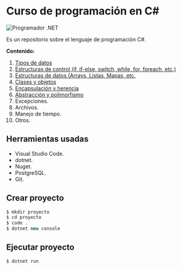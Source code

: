 # Curso de programación en C#


![Programador .NET](https://4.bp.blogspot.com/-IulVTT5Fk4Y/Usrqkn33JoI/AAAAAAAACBo/6FKoG1jUFGgOe3fGF4u6W2JCGCqICT5DQCPcBGAYYCw/s1600/progrNet.png)

Es un repositorio sobre el lenguaje de programación C#.

**Contenido:**

1. [Tipos de datos](https://github.com/HiroNakamura/curso-dotnet/tree/master/temario/chapter1)
2. [Estructuras de control (if, if-else, switch, while, for, foreach, etc.)](https://github.com/HiroNakamura/curso-dotnet/tree/master/temario/chapter2)
3. [Estructuras de datos (Arrays, Listas, Mapas, etc.](https://github.com/HiroNakamura/curso-dotnet/tree/master/temario/chapter3)
4. [Clases y objetos](https://github.com/HiroNakamura/curso-dotnet/tree/master/temario/chapter4)
5. [Encapsulación y herencia](https://github.com/HiroNakamura/curso-dotnet/tree/master/temario/chapter5)
6. [Abstracción y polimorfismo](https://github.com/HiroNakamura/curso-dotnet/tree/master/temario/chapter6)
7. Excepciones. 
8. Archivos.
9. Manejo de tiempo.
10. Otros.


## Herramientas usadas
- Visual Studio Code.
- dotnet.
- Nuget.
- PostgreSQL.
- Git.

## Crear proyecto


```java
$ mkdir proyecto
$ cd proyecto
$ code .
$ dotnet new console
```


## Ejecutar proyecto


```java
$ dotnet run
```

